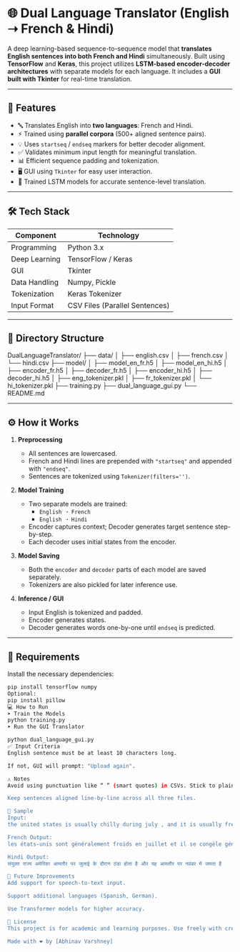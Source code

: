 # 🌐 Dual Language Translator (English ➝ French & Hindi)

A deep learning-based sequence-to-sequence model that **translates English sentences into both French and Hindi** simultaneously. Built using **TensorFlow** and **Keras**, this project utilizes **LSTM-based encoder-decoder architectures** with separate models for each language. It includes a **GUI built with Tkinter** for real-time translation.

---

## 🚀 Features

- 🔤 Translates English into **two languages**: French and Hindi.
- ⚡ Trained using **parallel corpora** (500+ aligned sentence pairs).
- 💡 Uses `startseq` / `endseq` markers for better decoder alignment.
- ✅ Validates minimum input length for meaningful translation.
- 📊 Efficient sequence padding and tokenization.
- 🖥️ GUI using `Tkinter` for easy user interaction.
- 🧠 Trained LSTM models for accurate sentence-level translation.

---

## 🛠️ Tech Stack

| Component      | Technology |
|----------------|------------|
| Programming    | Python 3.x |
| Deep Learning  | TensorFlow / Keras |
| GUI            | Tkinter |
| Data Handling  | Numpy, Pickle |
| Tokenization   | Keras Tokenizer |
| Input Format   | CSV Files (Parallel Sentences) |

---

## 📁 Directory Structure

DualLanguageTranslator/
├── data/
│   ├── english.csv
│   ├── french.csv
│   └── hindi.csv
├── model/
│   ├── model_en_fr.h5
│   ├── model_en_hi.h5
│   ├── encoder_fr.h5
│   ├── decoder_fr.h5
│   ├── encoder_hi.h5
│   ├── decoder_hi.h5
│   ├── eng_tokenizer.pkl
│   ├── fr_tokenizer.pkl
│   └── hi_tokenizer.pkl
├── training.py
├── dual_language_gui.py
└── README.md

---

## ⚙️ How it Works

1. **Preprocessing**  
   - All sentences are lowercased.
   - French and Hindi lines are prepended with `"startseq"` and appended with `"endseq"`.
   - Sentences are tokenized using `Tokenizer(filters='')`.

2. **Model Training**  
   - Two separate models are trained:
     - `English ➝ French`
     - `English ➝ Hindi`
   - Encoder captures context; Decoder generates target sentence step-by-step.
   - Each decoder uses initial states from the encoder.

3. **Model Saving**  
   - Both the `encoder` and `decoder` parts of each model are saved separately.
   - Tokenizers are also pickled for later inference use.

4. **Inference / GUI**  
   - Input English is tokenized and padded.
   - Encoder generates states.
   - Decoder generates words one-by-one until `endseq` is predicted.

---

## 🧪 Requirements

Install the necessary dependencies:
```bash
pip install tensorflow numpy
Optional:
pip install pillow
💻 How to Run
➤ Train the Models
python training.py
➤ Run the GUI Translator

python dual_language_gui.py
✅ Input Criteria
English sentence must be at least 10 characters long.

If not, GUI will prompt: "Upload again".

⚠️ Notes
Avoid using punctuation like “ ” (smart quotes) in CSVs. Stick to plain " or no quotes.

Keep sentences aligned line-by-line across all three files.

📌 Sample
Input:
the united states is usually chilly during july , and it is usually freezing in november .

French Output:
les états-unis sont généralement froids en juillet et il se congèle généralement en novembre

Hindi Output:
संयुक्त राज्य अमेरिका आमतौर पर जुलाई के दौरान ठंडा होता है और यह आमतौर पर नवंबर में जमता है

🧠 Future Improvements
Add support for speech-to-text input.

Support additional languages (Spanish, German).

Use Transformer models for higher accuracy.

🏁 License
This project is for academic and learning purposes. Use freely with credits. ✨

Made with ❤️ by [Abhinav Varshney]
